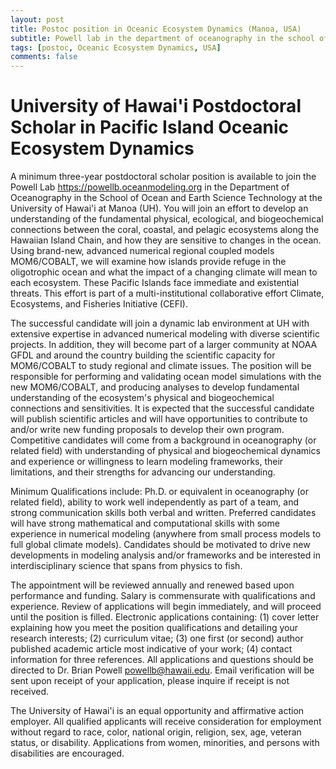 ```yaml
---
layout: post
title: Postoc position in Oceanic Ecosystem Dynamics (Manoa, USA)
subtitle: Powell lab in the department of oceanography in the school of ocean and earth science technology at the university of hawai'i
tags: [postoc, Oceanic Ecosystem Dynamics, USA]
comments: false
---
```


# University of Hawai'i Postdoctoral Scholar in Pacific Island Oceanic Ecosystem Dynamics


A minimum three-year postdoctoral scholar position is available to join the Powell Lab <https://powellb.oceanmodeling.org> in the Department of Oceanography in the School of Ocean and Earth Science Technology at the University of Hawai'i at Manoa (UH). You will join an effort to develop an understanding of the fundamental physical, ecological, and biogeochemical connections between the coral, coastal, and pelagic ecosystems along the Hawaiian Island Chain, and how they are sensitive to changes in the ocean. Using brand-new, advanced numerical regional coupled models MOM6/COBALT, we will examine how islands provide refuge in the oligotrophic ocean and what the impact of a changing climate will mean to each ecosystem. These Pacific Islands face immediate and existential threats. This effort is part of a multi-institutional collaborative effort Climate, Ecosystems, and Fisheries Initiative (CEFI).


The successful candidate will join a dynamic lab environment at UH with extensive expertise in advanced numerical modeling with diverse scientific projects. In addition, they will become part of a larger community at NOAA GFDL and around the country building the scientific capacity for MOM6/COBALT to study regional and climate issues. The position will be responsible for performing and validating ocean model simulations with the new MOM6/COBALT, and producing analyses to develop fundamental understanding of the ecosystem's physical and biogeochemical connections and sensitivities. It is expected that the successful candidate will publish scientific articles and will have opportunities to contribute to and/or write new funding proposals to develop their own program. Competitive candidates will come from a background in oceanography (or related field) with understanding of physical and biogeochemical dynamics and experience or willingness to learn modeling frameworks, their limitations, and their strengths for advancing our understanding.


Minimum Qualifications include: Ph.D. or equivalent in oceanography (or related field), ability to work well independently as part of a team, and strong communication skills both verbal and written. Preferred candidates will have strong mathematical and computational skills with some experience in numerical modeling (anywhere from small process models to full global climate models). Candidates should be motivated to drive new developments in modeling analysis and/or frameworks and be interested in interdisciplinary science that spans from physics to fish.


The appointment will be reviewed annually and renewed based upon performance and funding. Salary is commensurate with qualifications and experience. Review of applications will begin immediately, and will proceed until the position is filled. Electronic applications containing: (1) cover letter explaining how you meet the position qualifications and detailing your research interests; (2) curriculum vitae; (3) one first (or second) author published academic article most indicative of your work; (4) contact information for three references. All applications and questions should be directed to Dr. Brian Powell <powellb@hawaii.edu>. Email verification will be sent upon receipt of your application, please inquire if receipt is not received.


The University of Hawai'i is an equal opportunity and affirmative action employer. All qualified applicants will receive consideration for employment without regard to race, color, national origin, religion, sex, age, veteran status, or disability. Applications from women, minorities, and persons with disabilities are encouraged.

